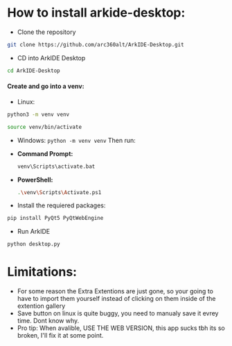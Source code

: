 # How to install arkide-desktop:

- Clone the repository
```bash
git clone https://github.com/arc360alt/ArkIDE-Desktop.git
```
- CD into ArkIDE Desktop
```bash
cd ArkIDE-Desktop
```
#### Create and go into a venv:
-  Linux:
```bash
python3 -m venv venv
```
```bash
source venv/bin/activate
```
- Windows:
``python -m venv venv`` Then run:
* **Command Prompt:**
  ```bash
  venv\Scripts\activate.bat
  ```
* **PowerShell:**
  ```bash
  .\venv\Scripts\Activate.ps1
  ```
- Install the requiered packages:
```bash
pip install PyQt5 PyQtWebEngine
```
- Run ArkIDE
```bash
python desktop.py
```

# Limitations:
- For some reason the Extra Extentions are just gone, so your going to have to import them yourself instead of clicking on them inside of the extention gallery
- Save button on linux is quite buggy, you need to manualy save it evrey time. Dont know why.
- Pro tip: When avalible, USE THE WEB VERSION, this app sucks tbh its so broken, I'll fix it at some point.